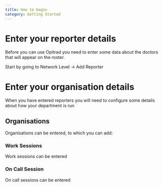 ```yaml
---
title: How to begin
category: Getting Started
---
```

# Enter your reporter details

Before you can use Opitrad you need to enter some data about the doctors that will appear on the roster.

Start by going to Network Level -> Add Reporter

# Enter your organisation details

When you have entered reporters you will need to configure some details about how your department is run

## Organisations

Organisations can be entered, to which you can add:

### Work Sessions

Work sessions can be entered

### On Call Session

On call sessions can be entered
